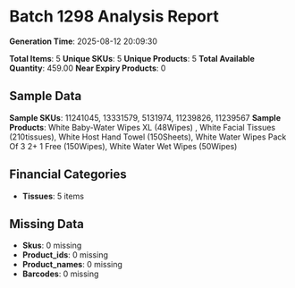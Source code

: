 # Batch 1298 Analysis Report

**Generation Time**: 2025-08-12 20:09:30

**Total Items**: 5
**Unique SKUs**: 5
**Unique Products**: 5
**Total Available Quantity**: 459.00
**Near Expiry Products**: 0

## Sample Data
**Sample SKUs**: 11241045, 13331579, 5131974, 11239826, 11239567
**Sample Products**: White Baby-Water Wipes XL (48Wipes) , White Facial Tissues (210tissues), White Host Hand Towel (150Sheets), White Water Wipes Pack Of 3 2+ 1 Free (150Wipes), White Water Wet Wipes (50Wipes)

## Financial Categories
- **Tissues**: 5 items

## Missing Data
- **Skus**: 0 missing
- **Product_ids**: 0 missing
- **Product_names**: 0 missing
- **Barcodes**: 0 missing
